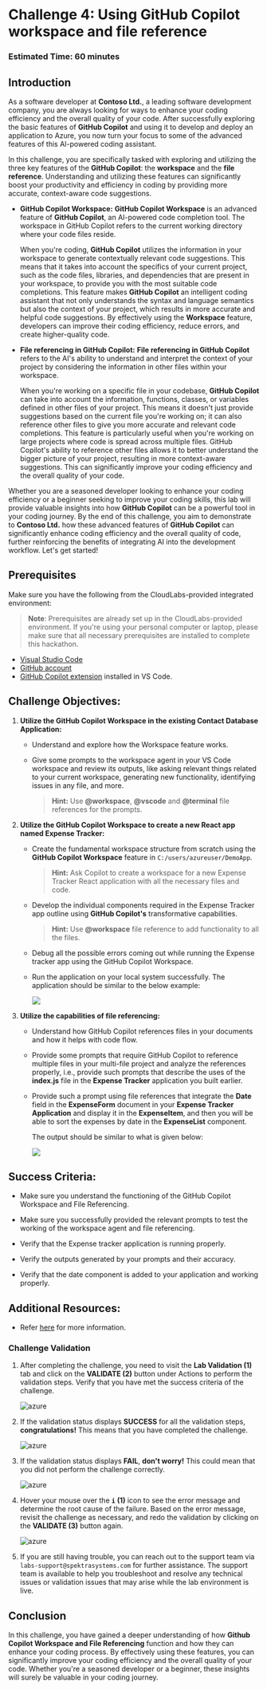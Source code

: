 # Challenge 4: Using GitHub Copilot workspace and file reference

### Estimated Time: 60 minutes

## Introduction

As a software developer at **Contoso Ltd.**, a leading software development company, you are always looking for ways to enhance your coding efficiency and the overall quality of your code. After successfully exploring the basic features of **GitHub Copilot** and using it to develop and deploy an application to Azure, you now turn your focus to some of the advanced features of this AI-powered coding assistant.

In this challenge, you are specifically tasked with exploring and utilizing the three key features of the **GitHub Copilot**: the **workspace** and the **file reference**. Understanding and utilizing these features can significantly boost your productivity and efficiency in coding by providing more accurate, context-aware code suggestions.

- **GitHub Copilot Workspace:** **GitHub Copilot Workspace** is an advanced feature of **GitHub Copilot**, an AI-powered code completion tool. The workspace in GitHub Copilot refers to the current working directory where your code files reside.

   When you're coding, **GitHub Copilot** utilizes the information in your workspace to generate contextually relevant code suggestions. This means that it takes into account the specifics of your current project, such as the code files, libraries, and dependencies that are present in your workspace, to provide you with the most suitable code completions. This feature makes **GitHub Copilot** an intelligent coding assistant that not only understands the syntax and language semantics but also the context of your project, which results in more accurate and helpful code suggestions.
   By effectively using the **Workspace** feature, developers can improve their coding efficiency, reduce errors, and create higher-quality code.

- **File referencing in GitHub Copilot:** **File referencing in GitHub Copilot** refers to the AI's ability to understand and interpret the context of your project by considering the information in other files within your workspace.

   When you're working on a specific file in your codebase, **GitHub Copilot** can take into account the information, functions, classes, or variables defined in other files of your project. This means it doesn't just provide suggestions based on the current file you're working on; it can also reference other files to give you more accurate and relevant code completions. This feature is particularly useful when you're working on large projects where code is spread across multiple files. GitHub Copilot's ability to reference other files allows it to better understand the bigger picture of your project, resulting in more context-aware suggestions. This can significantly improve your coding efficiency and the overall quality of your code.

Whether you are a seasoned developer looking to enhance your coding efficiency or a beginner seeking to improve your coding skills, this lab will provide valuable insights into how **GitHub Copilot** can be a powerful tool in your coding journey. By the end of this challenge, you aim to demonstrate to **Contoso Ltd.** how these advanced features of **GitHub Copilot** can significantly enhance coding efficiency and the overall quality of code, further reinforcing the benefits of integrating AI into the development workflow. Let's get started!

## Prerequisites

Make sure you have the following from the CloudLabs-provided integrated environment:

> **Note**: Prerequisites are already set up in the CloudLabs-provided environment. If you're using your personal computer or laptop, please make sure that all necessary prerequisites are installed to complete this hackathon.

- [Visual Studio Code](https://code.visualstudio.com/)
- [GitHub account](https://github.com/)
- [GitHub Copilot extension](https://marketplace.visualstudio.com/items?itemName=GitHub.copilot) installed in VS Code.

## Challenge Objectives:

1. **Utilize the GitHub Copilot Workspace in the existing Contact Database Application:**

   - Understand and explore how the Workspace feature works.

   - Give some prompts to the workspace agent in your VS Code workspace and review its outputs, like asking relevant things related to your current workspace, generating new functionality, identifying issues in any file, and more.
     >**Hint:** Use **@workspace**, **@vscode** and **@terminal** file references for the prompts.

2. **Utilize the GitHub Copilot Workspace to create a new React app named Expense Tracker:**

   - Create the fundamental workspace structure from scratch using the **GitHub Copilot Workspace** feature in `C:/users/azureuser/DemoApp`.
     >**Hint:** Ask Copilot to create a workspace for a new Expense Tracker React application with all the necessary files and code.

   - Develop the individual components required in the Expense Tracker app outline using **GitHub Copilot's** transformative capabilities.
     >**Hint:** Use **@workspace** file reference to add functionality to all the files.

   - Debug all the possible errors coming out while running the Expense tracker app using the GitHub Copilot Workspace.

   - Run the application on your local system successfully. The application should be similar to the below example:

      ![](../../media/app-working.png)

   <validation step="76e12adb-fdce-4aea-a013-b0f721a72995" />

   <validation step="2458065d-db29-4909-a6a8-6be48c96d04b" />

3. **Utilize the capabilities of file referencing:**

   - Understand how GitHub Copilot references files in your documents and how it helps with code flow.

   - Provide some prompts that require GitHub Copilot to reference multiple files in your multi-file project and analyze the references properly, i.e., provide such prompts that describe the uses of the **index.js** file in the **Expense Tracker** application you built earlier.

   - Provide such a prompt using file references that integrate the **Date** field in the **ExpenseForm** document in your **Expense Tracker Application** and display it in the **ExpenseItem**, and then you will be able to sort the expenses by date in the **ExpenseList** component.

      The output should be similar to what is given below:

      ![](../../media/app-working-date.png)

## Success Criteria:

- Make sure you understand the functioning of the GitHub Copilot Workspace and File Referencing.

- Make sure you successfully provided the relevant prompts to test the working of the workspace agent and file referencing.

- Verify that the Expense tracker application is running properly.

- Verify the outputs generated by your prompts and their accuracy.

- Verify that the date component is added to your application and working properly.

## Additional Resources:

- Refer [here](https://githubnext.com/projects/copilot-workspace/) for more information.

### Challenge Validation
 
1. After completing the challenge, you need to visit the **Lab Validation (1)** tab and click on the **VALIDATE (2)** button under Actions to perform the validation steps. Verify that you have met the success criteria of the challenge. 
 
    ![azure](../../media/validate01.png)
 
1. If the validation status displays **SUCCESS** for all the validation steps, **congratulations!** This means that you have completed the challenge.
 
     ![azure](../../media/validate02.png)
   
1. If the validation status displays **FAIL**, **don't worry!** This could mean that you did not perform the challenge correctly.
 
     ![azure](../../media/validate03.png)
 
1. Hover your mouse over the **`i`** **(1)** icon to see the error message and determine the root cause of the failure. Based on the error message, revisit the challenge as necessary, and redo the validation by clicking on the **VALIDATE (3)** button again.
   
     ![azure](../../media/validate04.png)
   
1. If you are still having trouble, you can reach out to the support team via `labs-support@spektrasystems.com` for further assistance. The support team is available to help you troubleshoot and resolve any technical issues or validation issues that may arise while the lab environment is live.

## Conclusion

In this challenge, you have gained a deeper understanding of how **Github Copilot Workspace and File Referencing** function and how they can enhance your coding process. By effectively using these features, you can significantly improve your coding efficiency and the overall quality of your code. Whether you're a seasoned developer or a beginner, these insights will surely be valuable in your coding journey.
